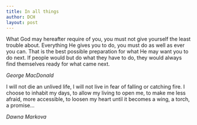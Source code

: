 ```yaml
---
title: In all things
author: DCH
layout: post
---
```

What God may hereafter require of you, you must not give yourself the least trouble about.
Everything He gives you to do, you must do as well as ever you can.
That is the best possible preparation for what He may want you to do next.
If people would but do what they have to do, they would always find themselves ready for what came next.

*George MacDonald*

I will not die an unlived life, I will not live in fear of falling or catching fire.
I choose to inhabit my days, to allow my living to open me, to make me less afraid, more accessible, to loosen my heart until it becomes a wing, a torch, a promise...

*Dawna Markova*